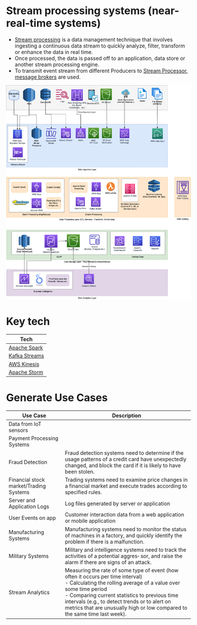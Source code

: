 # Stream processing systems (near-real-time systems)
- [Stream processing](https://www.techtarget.com/searchdatamanagement/definition/stream-processing) is a data management technique that involves ingesting a continuous data stream to quickly analyze, filter, transform or enhance the data in real time.
- Once processed, the data is passed off to an application, data store or another stream processing engine.
- To transmit event stream from different Producers to [Stream Processor](), [message brokers](../../../5_MessageBrokersEDA/Readme.md) are used.

![](../../../0_HLDUseCasesProblems/AWS_ModernDataArchitecture/AWS-Data-Architecture-ETL-OLTP-OLAP-DataLake.png)

# Key tech

| Tech                                                                                  |
|---------------------------------------------------------------------------------------|
| [Apache Spark](../ApacheSpark.md)                                                     |
| [Kafka Streams](KafkaStreams/Readme.md)                                               |
| [AWS Kinesis](../../../2_AWSServices/5_MessageBrokerServices/AmazonKinesis/Readme.md) |
| [Apache Storm](ApacheStorm.md)                                                        |

# Generate Use Cases

| Use Case                               | Description                                                                                                                                                                                                                                                                                                                             |
|----------------------------------------|-----------------------------------------------------------------------------------------------------------------------------------------------------------------------------------------------------------------------------------------------------------------------------------------------------------------------------------------|
| Data from IoT sensors                  |                                                                                                                                                                                                                                                                                                                                         |
| Payment Processing Systems             |                                                                                                                                                                                                                                                                                                                                         |
| Fraud Detection                        | Fraud detection systems need to determine if the usage patterns of a credit card have unexpectedly changed, and block the card if it is likely to have been stolen.                                                                                                                                                                     |
| Financial stock market/Trading Systems | Trading systems need to examine price changes in a financial market and execute trades according to specified rules.                                                                                                                                                                                                                    |
| Server and Application Logs            | Log files generated by server or application                                                                                                                                                                                                                                                                                            |
| User Events on app                     | Customer interaction data from a web application or mobile application                                                                                                                                                                                                                                                                  |
| Manufacturing Systems                  | Manufacturing systems need to monitor the status of machines in a factory, and quickly identify the problem if there is a malfunction.                                                                                                                                                                                                  |
| Military Systems                       | Military and intelligence systems need to track the activities of a potential aggres‐ sor, and raise the alarm if there are signs of an attack.                                                                                                                                                                                         |
| Stream Analytics                       | Measuring the rate of some type of event (how often it occurs per time interval)<br/>- Calculating the rolling average of a value over some time period<br/>- Comparing current statistics to previous time intervals (e.g., to detect trends or to alert on metrics that are unusually high or low compared to the same time last week). |